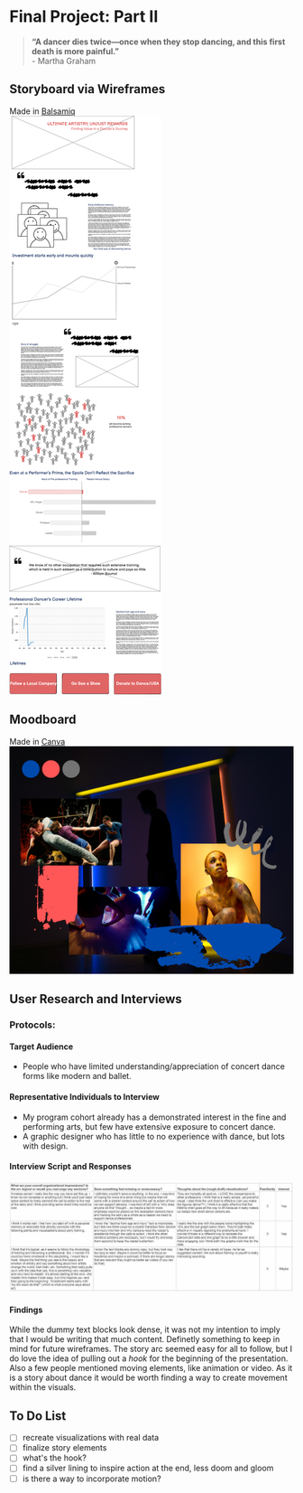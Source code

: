 # Final Project: Part II
> **“A dancer dies twice—once when they stop dancing, and this first death is more painful.”** <br/> - Martha Graham

## Storyboard via Wireframes
Made in [Balsamiq](https://balsamiq.com/) <br/>
![](AboutMePics/FinalProject_Wireframe.png)
## Moodboard
Made in [Canva](https://www.canva.com/) <br/>
![](AboutMePics/moodboard.png)
## User Research and Interviews
### Protocols:
#### Target Audience
- People who have limited understanding/appreciation of concert dance forms like modern and ballet.

#### Representative Individuals to Interview
- My program cohort already has a demonstrated interest in the fine and performing arts, but few have extensive exposure to concert dance. 
- A graphic designer who has little to no experience with dance, but lots with design. 

#### Interview Script and Responses
![](AboutMePics/FeedbackResponses.jpg) 

#### Findings
While the dummy text blocks look dense, it was not my intention to imply that I would be writing that much content. Definetly something to keep in mind for future wireframes. The story arc seemed easy for all to follow, but I do love the idea of pulling out a *hook* for the beginning of the presentation. Also a few people mentioned moving elements, like animation or video. As it is a story about dance it would be worth finding a way to create movement within the visuals. 

## To Do List
- [ ]  recreate visualizations with real data
- [ ]  finalize story elements
- [ ]  what's the hook?
- [ ]  find a silver lining to inspire action at the end, less doom and gloom
- [ ]  is there a way to incorporate motion?
